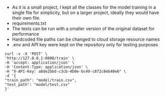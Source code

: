 - As it is a small project, I kept all the classes for the
model training in a single file for simplicity, but on a larger 
project, ideally they would have their own file.
- requirements.txt
- The tests can be run with a smaller version of the original 
dataset for performance
- Hardcoded file paths can be changed to cloud storage resource names
- .env and API key were kept on the repository only for testing purposes
```
curl -v -X 'POST' \
'http://127.0.0.1:8000/train' \
-H 'accept: application/json' \
-H 'Content-Type: application/json' \
-H "X-API-Key: a8de2bbd-c3cb-4b0e-bc49-c872c8eb40e6" \
-d '{
"train_path": "model/train.csv",
"test_path": "model/test.csv"
}'
```